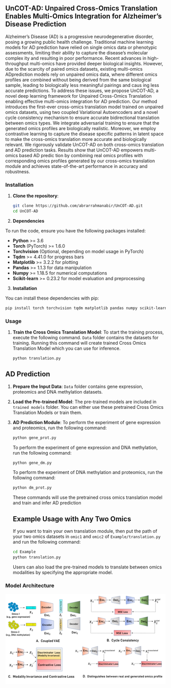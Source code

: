 ## UnCOT-AD: Unpaired Cross-Omics Translation Enables Multi-Omics Integration for Alzheimer’s Disease Prediction
Alzheimer’s Disease (AD) is a progressive neurodegenerative disorder, posing a growing public health challenge. Traditional machine learning models for AD prediction have relied on single omics data or phenotypic assessments, limiting their ability to capture the disease’s molecular complex ity and resulting in poor performance. Recent advances in high-throughput multi-omics have provided deeper biological insights. However, due to the scarcity of paired omics datasets, existing multi-omics ADprediction models rely on unpaired omics data, where different omics profiles are combined without being derived from the same biological sample, leading to biologically less meaningful pairings and caus ing less accurate predictions. To address these issues, we propose UnCOT-AD, a novel deep learning framework for Unpaired Cross-Omics Translation enabling effective multi-omics integration for AD prediction. Our method introduces the first-ever cross-omics translation model trained on unpaired omics datasets, using two coupled Variational Autoencoders and a novel cycle consistency mechanism to ensure accurate bidirectional translation between omics types. We integrate adversarial training to ensure that the generated omics profiles are biologically realistic. Moreover, we employ contrastive learning to capture the disease specific patterns in latent space to make the cross-omics translation more accurate and biologically relevant. We rigorously validate UnCOT-AD on both cross-omics translation and AD prediction tasks. Results show that UnCOT-AD empowers multi-omics based AD predic tion by combining real omics profiles with corresponding omics profiles generated by our cross-omics translation module and achieves state-of-the-art performance in accuracy and robustness.
### Installation

1. **Clone the repository**:
   ```bash
   git clone https://github.com/abrarrahmanabir/UnCOT-AD.git
   cd UnCOT-AD


2. **Dependencies**

To run the code, ensure you have the following packages installed:

- **Python** >= 3.6
- **Torch** (PyTorch) >= 1.6.0
- **Torchvision** (Optional, depending on model usage in PyTorch)
- **Tqdm** >= 4.41.0 for progress bars
- **Matplotlib** >= 3.2.2 for plotting
- **Pandas** >= 1.1.3 for data manipulation
- **Numpy** >= 1.18.5 for numerical computations
- **Scikit-learn** >= 0.23.2 for model evaluation and preprocessing

3. **Installation**

You can install these dependencies with pip:
```bash
pip install torch torchvision tqdm matplotlib pandas numpy scikit-learn
```



### Usage
1. **Train the Cross Omics Translation Model**:
To start the training process, execute the following command. `Data` folder contains the datasets for training. Running this command will create trained Cross Omics Translation Model which you can use for inference.

   ```bash
   python translation.py

## AD Prediction

1. **Prepare the Input Data**:
  `Data` folder contains gene expression, proteomics and DNA methylation datasets.

2. **Load the Pre-trained Model**:
   The pre-trained models are included in `trained models` folder. You can either use these pretrained Cross Omics Translation Models or train them. 

4. **AD Prediction Module**:
   To perform the experiment of gene expression and proteomics, run the following command:
   
   ```bash
   python gene_prot.py
   ```
   To perform the experiment of gene expression and DNA methylation, run the following command:
   
   ```bash
   python gene_dm.py
   ```
   To perform the experiment of DNA methylation and proteomics, run the following command:
   
   ```bash
   python dm_prot.py
   ```
   These commands will use the pretrained cross omics translation model and train and infer AD prediction

   ## Example Usage with Any Two Omics
   If you want to train your own translation module, then put the path of your two omics datasets  in `omic1` and `omic2` of `Example/translation.py` and run the following command:
   
   ```bash
   cd Example
   python translation.py
   ```
   Users can also load the pre-trained models to translate between omics modalities by specifying the appropriate model.
   
   



### Model Architecture
![Model Architecture](model.jpg)






